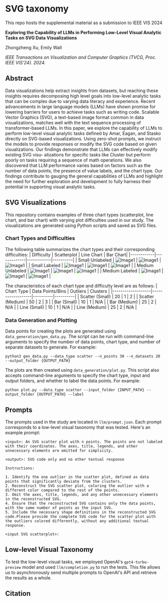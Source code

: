 # SVG taxonomy

This repo hosts the supplemental material as a submission to IEEE VIS 2024

**Exploring the Capability of LLMs in Performing Low-Level Visual Analytic Tasks on SVG Data Visualizations**

Zhongzheng Xu, Emily Wall

*IEEE Transactions on Visualization and Computer Graphics (TVCG, Proc. IEEE VIS'24). 2024.*

## Abstract 
Data visualizations help extract insights
from datasets, but reaching these insights requires decomposing
high level goals into low-level analytic tasks that can be complex
due to varying data literacy and experience. Recent advancements
in large language models (LLMs) have shown promise for lowering
barriers for users to achieve tasks such as writing code. Scalable
Vector Graphics (SVG), a text-based image format common in data
visualizations, matches well with the text sequence processing of
transformer-based LLMs. In this paper, we explore the capability of
LLMs to perform low-level visual analytic tasks defined by Amar,
Eagan, and Stasko directly on SVG-based visualizations. Using
zero-shot prompts, we instruct the models to provide responses or
modify the SVG code based on given visualizations. Our findings
demonstrate that LLMs can effectively modify existing SVG visu-
alizations for specific tasks like Cluster but perform poorly on tasks
requiring a sequence of math operations. We also discovered that
LLM performance varies based on factors such as the number of
data points, the presence of value labels, and the chart type. Our
findings contribute to gauging the general capabilities of LLMs and
highlight the need for further exploration and development to fully
harness their potential in supporting visual analytic tasks.

## SVG Visualizations
This repository contains examples of three chart types (scatterplot, line chart, and bar chart) with varying plot difficulties used in our study. The visualizations are generated using Python scripts and saved as SVG files.
### Chart Types and Difficulties
The following table summarizes the chart types and their corresponding difficulties:
| Difficulty | Scatterplot | Line Chart | Bar Chart|
|------------|-------------|------------|----------|
| Small Unlabeled  | ![Image1](./images/scatter/easy_unlabeled/scatter_data_0.svg) | ![Image1](./images/line/easy_unlabeled/line_data_0.svg) | ![Image1](./images/bar/easy_unlabeled/bar_data_0.svg) |
| Small Labeled    | ![Image1](./images/scatter/easy_labeled/scatter_data_0.svg) | ![Image1](./images/line/easy_labeled/line_data_0.svg) | ![Image1](./images/bar/easy_labeled/bar_data_0.svg) |
| Medium Unlabeled | ![Image1](./images/scatter/hard_unlabeled/scatter_data_0.svg) | ![Image1](./images/line/hard_unlabeled/line_data_0.svg) | ![Image1](./images/bar/hard_unlabeled/bar_data_0.svg) |
| Medium Labeled   | ![Image1](./images/scatter/hard_labeled/scatter_data_0.svg) | ![Image1](./images/line/hard_labeled/line_data_0.svg) | ![Image1](./images/bar/hard_labeled/bar_data_0.svg) |

The characteristics of each chart type and difficulty level are as follows:
| Chart Type        | Data Points/Bins | Outliers | Clusters |
|-------------------|------------------|----------|----------|
| Scatter (Small)  | 20               | 1        | 2        |
| Scatter (Medium) | 50               | 2        | 3        |
| Bar (Small)      | 10               | 1        | N/A      |
| Bar (Medium)     | 25               | 2        | N/A      |
| Line (Small)     | 10               | 1        | N/A      |
| Line (Medium)    | 25               | 2        | N/A      |

### Data Generation and Plotting

Data points for creating the plots are generated using `data_generation/gen_data.py`. The script can be run with command-line arguments to specify the number of data points, chart type, and number of separate datasets to generate. For example:

`python3 gen_data.py --data_type scatter --n_points 30 --n_datasets 20 --output_folder {OUTPUT_PATH}`

The plots are then created using `data_generation/plot.py`. This script also accepts command-line arguments to specify the chart type, input and output folders, and whether to label the data points. For example:

`python plot.py --data_type scatter --input_folder {INPUT_PATH} --output_folder {OUTPUT_PATH} --label`

## Prompts
The prompts used in the study are located in `llm/prompt.json`. Each prompt corresponds to a low-level visual taxonomy that was tested. Here's an example prompt:

```
<input>: An SVG scatter plot with n points. The points are not labeled with their coordinates. The axes, title, legends, and other unnecessary elements are omitted for simplicity.

<output>: SVG code only and no other textual response

Instructions:

1. Identify the one outlier in the scatter plot, defined as data points that significantly deviate from the clusters.
2. Reconstruct the SVG scatter plot, coloring the outlier with a different color compared to the rest of the points.
3. Omit the axes, title, legends, and any other unnecessary elements in the reconstructed SVG.
4. Ensure that the reconstructed SVG contains only the data points, with the same number of points as the input SVG.
5. Include the necessary shape definitions in the reconstructed SVG code.Please provide the complete SVG code for the scatter plot with the outliers colored differently, without any additional textual response.

<input SVG scatterplot>: 
```

## Low-level Visual Taxonomy
To test the low-level visual tasks, we employed OpenAI's `gpt4-turbo-preview` model and used `llm/completion.py` to run the tests. This file allows us to asynchronously send multiple prompts to OpenAI's API and retrieve the results as a whole.

## Citation 






